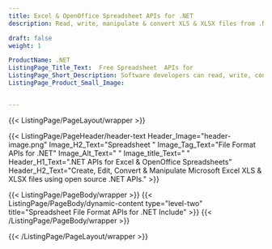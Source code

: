 ```yaml
---
title: Excel & OpenOffice Spreadsheet APIs for .NET
description: Read, write, manipulate & convert XLS & XLSX files from .NET applications.

draft: false
weight: 1

ProductName: .NET
ListingPage_Title_Text:  Free Spreadsheet  APIs for
ListingPage_Short_Description: Software developers can read, write, convert & manipulate MS Excel & OpenOffice spreadsheet files via Open source .NET libraries.
ListingPage_Product_Small_Image: 


---
```


{{< ListingPage/PageLayout/wrapper >}}

{{< ListingPage/PageHeader/header-text
Header_Image="header-image.png"
Image_H2_Text="Spreadsheet "
Image_Tag_Text="File Format APIs for .NET"
Image_Alt_Text=" "
Image_title_Text=" "
Header_H1_Text=".NET APIs for Excel & OpenOffice Spreadsheets"
Header_H2_Text="Create, Edit, Convert & Manipulate Microsoft Excel XLS & XLSX files using open source .NET APIs." >}}

{{< ListingPage/PageBody/wrapper >}}
{{< ListingPage/PageBody/dynamic-content type="level-two" title="Spreadsheet File Format APIs for .NET Include" >}}
{{< /ListingPage/PageBody/wrapper >}}

{{< /ListingPage/PageLayout/wrapper >}}